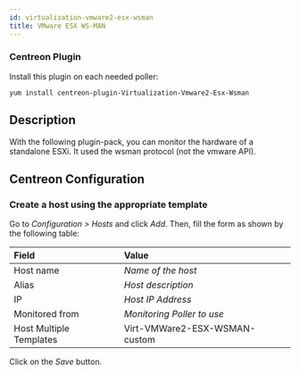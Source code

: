```yaml
---
id: virtualization-vmware2-esx-wsman
title: VMware ESX WS-MAN
---
```


### Centreon Plugin

Install this plugin on each needed poller:

``` shell
yum install centreon-plugin-Virtualization-Vmware2-Esx-Wsman
```

## Description

With the following plugin-pack, you can monitor the hardware of a standalone
ESXi. It used the wsman protocol (not the vmware API).

## Centreon Configuration

### Create a host using the appropriate template

Go to *Configuration \> Hosts* and click *Add*. Then, fill the form as shown by
the following table:

| Field                                | Value                         |
| :----------------------------------- | :---------------------------- |
| Host name                            | *Name of the host*            |
| Alias                                | *Host description*            |
| IP                                   | *Host IP Address*             |
| Monitored from                       | *Monitoring Poller to use*    |
| Host Multiple Templates              | Virt-VMWare2-ESX-WSMAN-custom |

Click on the *Save* button.
